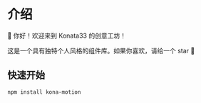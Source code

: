# 介绍

👋 你好！欢迎来到 Konata33 的创意工坊！

这是一个具有独特个人风格的组件库。如果你喜欢，请给一个 star 🌟

## 快速开始

```bash
npm install kona-motion
```
